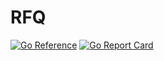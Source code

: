 # RFQ

[![Go Reference](https://pkg.go.dev/badge/github.com/synapsecns/sanguine/services/rfq.svg)](https://pkg.go.dev/github.com/synapsecns/sanguine/services/rfq)
[![Go Report Card](https://goreportcard.com/badge/github.com/synapsecns/sanguine/services/rfq)](https://goreportcard.com/report/github.com/synapsecns/sanguine/services/rfq)



